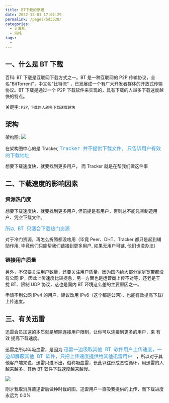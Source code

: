```yaml
---
title: BT下载的原理
date: 2022-12-01 17:02:29
permalink: /pages/5d3528/
categories:
  - 计算机
  - 网络
tags:
  -
---
```


## 一、什么是 BT 下载

百科: BT 下载是互联网下载方式之一。BT 是一种互联网的 P2P 传输协议，全名"BitTorrent"，中文名"比特流" ，已发展成一个有广大开发者群体的开放式传输协议。BT 下载是通过一个 P2P 下载软件来实现的，具有下载的人越多下载速度越快的特点。

关键字: `P2P`, `下载的人越多下载速度越快`

## 架构

架构图:
![](https://gcy-1306312261.cos.ap-chengdu.myqcloud.com/blog/20221201170502.png)

在架构图中心的是 Tracker, <font color=#3498db size=4>`Tracker 并不提供下载文件, 只告诉用户有效的下载地址`</font>

想要下载速度快，就要找到更多用户， 而 Tracker 就是在帮我们做这件事

## 二、下载速度的影响因素

### 资源热门度

想要下载速度快，就要找到更多用户, 但前提是有用户，否则总不能凭空制造用户、凭空下载文件。

<font color=#3498db size=4>`所以 BT 只适合下载热门资源`</font>

对于冷门资源，再怎么折腾都没啥用（毕竟 Peer、DHT、Tracker 都只是起到辅助作用, 毕竟他们只能帮我们链接到更多用户, 如果无用户可链, 他们也没办法）

### 链接用户质量

另外，不仅要关注用户数量，还要关注用户质量，因为国内绝大部分家庭宽带都没有公网 IP，因此上传速度比较捉急，另一方面也是运营商上传不对等，还老是干扰 BT、限制 UDP 协议，这也是国内 BT 环境这么差的主要原因之一。

申请不到公网 IPv4 的用户，建议改用 IPv6（这个都是公网），也能有效提高下载/上传速度。

## 三、有关迅雷

迅雷会员加速的本质就是解除连接用户限制，让你可以连接到更多的用户，来 有效 提高下载速度。

迅雷之所以叫吸血雷，是因为 <font color=#3498db size=4>`迅雷一边吸取其他 BT 软件用户上传速度，一边却屏蔽其他 BT 软件，只把上传速度提供给其他迅雷用户 `</font> ，所以对于其他客户端来说，迅雷只进不出，俗称吸血雷，长此以往形成恶性循环，用迅雷的人越来越多，其他 BT 软件下载速度越来越慢。

![](https://gcy-1306312261.cos.ap-chengdu.myqcloud.com/blog/20221201175003.png)

刚才我取消屏蔽迅雷后做种时截的图，迅雷用户一直吸我提供的上传，而下载进度永远为 0.0%
